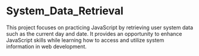 # System_Data_Retrieval
This project focuses on practicing JavaScript by retrieving user system data such as the current day and date. It provides an opportunity to enhance JavaScript skills while learning how to access and utilize system information in web development.
